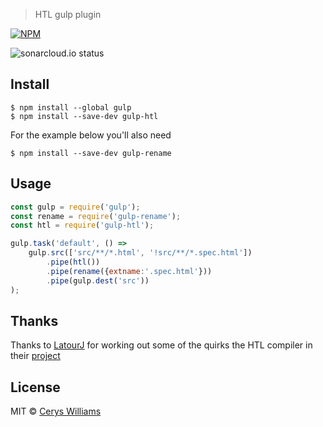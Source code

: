 > HTL gulp plugin

[![NPM](https://nodei.co/npm/gulp-htl.png?downloads=true&downloadRank=true&stars=true)](https://nodei.co/npm/gulp-htl/)

![sonarcloud.io status](https://sonarcloud.io/api/project_badges/measure?project=c3ry5_gulp-htl&metric=alert_status)

## Install

```
$ npm install --global gulp
$ npm install --save-dev gulp-htl
```

For the example below you'll also need 

```
$ npm install --save-dev gulp-rename
```

## Usage

```js
const gulp = require('gulp');
const rename = require('gulp-rename');
const htl = require('gulp-htl');

gulp.task('default', () =>
	gulp.src(['src/**/*.html', '!src/**/*.spec.html'])
		.pipe(htl())
		.pipe(rename({extname:'.spec.html'}))
		.pipe(gulp.dest('src'))
);
```

## Thanks 

Thanks to [LatourJ](https://github.com/LatourJ) for working out some of the quirks the HTL compiler in their [project](https://github.com/LatourJ/mass-htl)

## License

MIT © [Cerys Williams](https://www.c3ry5.com)

